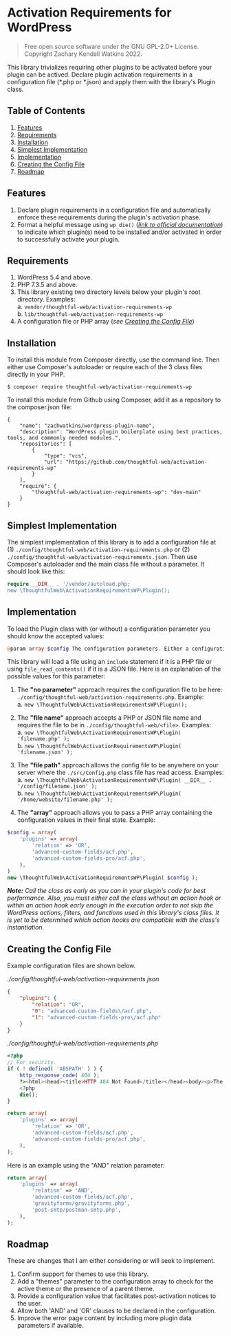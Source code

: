# Activation Requirements for WordPress

>Free open source software under the GNU GPL-2.0+ License.  
>Copyright Zachary Kendall Watkins 2022.  

This library trivializes requiring other plugins to be activated before your plugin can be actived. Declare plugin activation requirements in a configuration file (*.php or *.json) and apply them with the library's Plugin class.

## Table of Contents

1. [Features](#features)
1. [Requirements](#requirements)
2. [Installation](#installation)
3. [Simplest Implementation](#simplest-implementation)
4. [Implementation](#implementation)
5. [Creating the Config File](#creating-the-config-file)
6. [Roadmap](#roadmap)

## Features

1. Declare plugin requirements in a configuration file and automatically enforce these requirements during the plugin's activation phase.
2. Format a helpful message using `wp_die()` ([*link to official documentation*](https://developer.wordpress.org/reference/functions/wp_die/)) to indicate which plugin(s) need to be installed and/or activated in order to successfully activate your plugin.

## Requirements

1. WordPress 5.4 and above.
2. PHP 7.3.5 and above.
3. This library existing two directory levels below your plugin's root directory. Examples:  
   a. `vendor/thoughtful-web/activation-requirements-wp`  
   b. `lib/thoughtful-web/activation-requirements-wp`  
4. A configuration file or PHP array (*see [Creating the Config File](#creating-the-config-file)*)

## Installation

To install this module from Composer directly, use the command line. Then either use Composer's autoloader or require each of the 3 class files directly in your PHP.

`$ composer require thoughtful-web/activation-requirements-wp`

To install this module from Github using Composer, add it as a repository to the composer.json file:

```
{
    "name": "zachwatkins/wordpress-plugin-name",
    "description": "WordPress plugin boilerplate using best practices, tools, and commonly needed modules.",
	"repositories": [
		{
			"type": "vcs",
			"url": "https://github.com/thoughtful-web/activation-requirements-wp"
		}
	],
	"require": {
		"thoughtful-web/activation-requirements-wp": "dev-main"
	}
}
```

## Simplest Implementation

The simplest implementation of this library is to add a configuration file at (1) `./config/thoughtful-web/activation-requirements.php` or (2) `./config/thoughtful-web/activation-requirements.json`. Then use Composer's autoloader and the main class file without a parameter. It should look like this:  

```php
require __DIR__ . '/vendor/autoload.php;
new \ThoughtfulWeb\ActivationRequirementsWP\Plugin();
```

## Implementation

To load the Plugin class with (or without) a configuration parameter you should know the accepted values:

```php
@param array $config The configuration parameters. Either a configuration file name, file path, or array of configuration options.
```

This library will load a file using an `include` statement if it is a PHP file or using `file_read_contents()` if it is a JSON file. Here is an explanation of the possible values for this parameter:

1. The **"no parameter"** approach requires the configuration file to be here: `./config/thoughtful-web/activation-requirements.php`. Example:  
   a. `new \ThoughtfulWeb\ActivationRequirementsWP\Plugin();`  

2. The **"file name"** approach accepts a PHP or JSON file name and requires the file to be in `./config/thoughtful-web/<file>`. Examples:  
   a. `new \ThoughtfulWeb\ActivationRequirementsWP\Plugin( 'filename.php' );`  
   b. `new \ThoughtfulWeb\ActivationRequirementsWP\Plugin( 'filename.json' );`  

3. The **"file path"** approach allows the config file to be anywhere on your server where the `./src/Config.php` class file has read access. Examples:  
   a. `new \ThoughtfulWeb\ActivationRequirementsWP\Plugin( __DIR__ . '/config/filename.json' );`  
   b. `new \ThoughtfulWeb\ActivationRequirementsWP\Plugin( '/home/website/filename.php' );`  

4. The **"array"** approach allows you to pass a PHP array containing the configuration values in their final state. Example:

```php
$config = array(
	'plugins' => array(
		'relation' => 'OR',
		'advanced-custom-fields/acf.php',
		'advanced-custom-fields-pro/acf.php',
	),
)
new \ThoughtfulWeb\ActivationRequirementsWP\Plugin( $config );
```

***Note:** Call the class as early as you can in your plugin's code for best performance. Also, you must either call the class without an action hook or within an action hook early enough in the execution order to not skip the WordPress actions, filters, and functions used in this library's class files. It is yet to be determined which action hooks are compatible with the class's instantiation.*

## Creating the Config File

Example configuration files are shown below.

*./config/thoughtful-web/activation-requirements.json*
```json
{
    "plugins": {
        "relation": "OR",
        "0": "advanced-custom-fields\/acf.php",
        "1": "advanced-custom-fields-pro\/acf.php"
    }
}
```

*./config/thoughtful-web/activation-requirements.php*
```php
<?php
// For security.
if ( ! defined( 'ABSPATH' ) ) {
    http_response_code( 404 );
    ?><html><head><title>HTTP 404 Not Found</title></head><body><p>The requested page does not exist.</p></body></html>
    <?php
    die();
}

return array(
    'plugins' => array(
        'relation' => 'OR',
        'advanced-custom-fields/acf.php',
        'advanced-custom-fields-pro/acf.php',
    ),
);
```

Here is an example using the "AND" relation parameter:

```php
return array(
    'plugins' => array(
        'relation' => 'AND',
        'advanced-custom-fields/acf.php',
        'gravityforms/gravityforms.php',
        'post-smtp/postman-smtp.php',
    ),
);
```

## Roadmap

These are changes that I am either considering or will seek to implement.

1. Confirm support for themes to use this library.
2. Add a "themes" parameter to the configuration array to check for the active theme or the presence of a parent theme.
3. Provide a configuration value that facilitates post-activation notices to the user.
4. Allow both 'AND' and 'OR' clauses to be declared in the configuration.
5. Improve the error page content by including more plugin data parameters if available.
